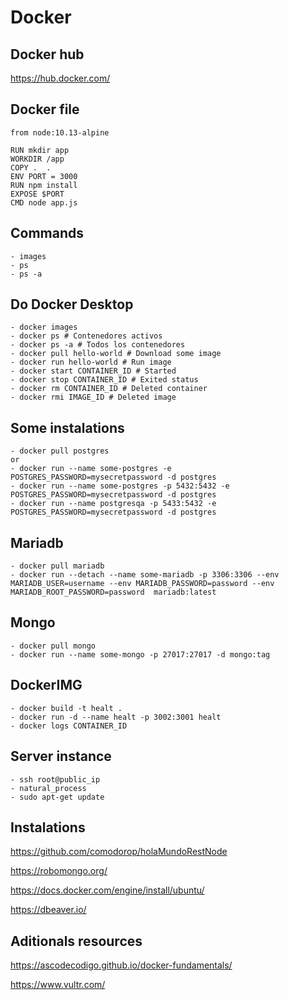 # Docker

## Docker hub 

https://hub.docker.com/

## Docker file

```
from node:10.13-alpine

RUN mkdir app
WORKDIR /app
COPY .  .
ENV PORT = 3000
RUN npm install
EXPOSE $PORT
CMD node app.js
```

## Commands
    - images
    - ps
    - ps -a

## Do Docker Desktop
    - docker images 
    - docker ps # Contenedores activos
    - docker ps -a # Todos los contenedores
    - docker pull hello-world # Download some image
    - docker run hello-world # Run image
    - docker start CONTAINER_ID # Started
    - docker stop CONTAINER_ID # Exited status
    - docker rm CONTAINER_ID # Deleted container
    - docker rmi IMAGE_ID # Deleted image

## Some instalations
    - docker pull postgres
    or
    - docker run --name some-postgres -e POSTGRES_PASSWORD=mysecretpassword -d postgres
    - docker run --name some-postgres -p 5432:5432 -e POSTGRES_PASSWORD=mysecretpassword -d postgres
    - docker run --name postgresqa -p 5433:5432 -e POSTGRES_PASSWORD=mysecretpassword -d postgres

## Mariadb
    - docker pull mariadb
    - docker run --detach --name some-mariadb -p 3306:3306 --env MARIADB_USER=username --env MARIADB_PASSWORD=password --env MARIADB_ROOT_PASSWORD=password  mariadb:latest

## Mongo
    - docker pull mongo
    - docker run --name some-mongo -p 27017:27017 -d mongo:tag

## DockerIMG
    - docker build -t healt . 
    - docker run -d --name healt -p 3002:3001 healt
    - docker logs CONTAINER_ID

## Server instance
    - ssh root@public_ip
    - natural_process
    - sudo apt-get update

## Instalations 

https://github.com/comodorop/holaMundoRestNode

https://robomongo.org/

https://docs.docker.com/engine/install/ubuntu/

https://dbeaver.io/

## Aditionals resources

https://ascodecodigo.github.io/docker-fundamentals/

https://www.vultr.com/

